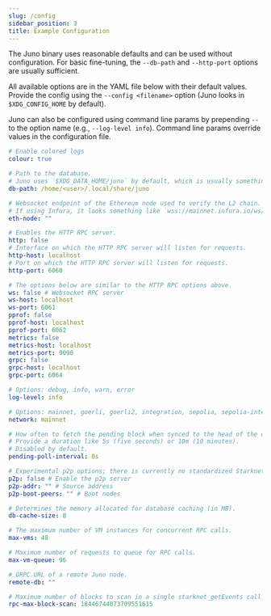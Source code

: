 ```yaml
---
slug: /config
sidebar_position: 3
title: Example Configuration
---
```


The Juno binary uses reasonable defaults and can be used without configuration.
For basic fine-tuning, the `--db-path` and `--http-port` options are usually sufficient.

All available options are in the YAML file below with their default values.
Provide the config using the `--config <filename>` option (Juno looks in `$XDG_CONFIG_HOME` by default).

Juno can also be configured using command line params by prepending `--` to the option name (e.g., `--log-level info`).
Command line params override values in the configuration file. 

```yaml
# Enable colored logs
colour: true

# Path to the database.
# Juno uses `$XDG_DATA_HOME/juno` by default, which is usually something like the value below on Linux.
db-path: /home/<user>/.local/share/juno

# Websocket endpoint of the Ethereum node used to verify the L2 chain.
# If using Infura, it looks something like `wss://mainnet.infura.io/ws/v3/your-infura-project-id`
eth-node: ""

# Enables the HTTP RPC server.
http: false
# Interface on which the HTTP RPC server will listen for requests.
http-host: localhost
# Port on which the HTTP RPC server will listen for requests.
http-port: 6060

# The options below are similar to the HTTP RPC options above.
ws: false # Websocket RPC server
ws-host: localhost
ws-port: 6061
pprof: false
pprof-host: localhost
pprof-port: 6062
metrics: false
metrics-host: localhost
metrics-port: 9090
grpc: false
grpc-host: localhost
grpc-port: 6064

# Options: debug, info, warn, error
log-level: info

# Options: mainnet, goerli, goerli2, integration, sepolia, sepolia-integration
network: mainnet

# How often to fetch the pending block when synced to the head of the chain.
# Provide a duration like 5s (five seconds) or 10m (10 minutes).
# Disabled by default.
pending-poll-interval: 0s

# Experimental p2p options; there is currently no standardized Starknet p2p testnet.
p2p: false # Enable the p2p server
p2p-addr: "" # Source address
p2p-boot-peers: "" # Boot nodes

# Determines the memory allocated for database caching (in MB).
db-cache-size: 8

# The maximum number of VM instances for concurrent RPC calls.
max-vms: 48

# Maximum number of requests to queue for RPC calls.
max-vm-queue: 96

# GRPC URL of a remote Juno node.
remote-db: ""

# Maximum number of blocks to scan in a single starknet_getEvents call.
rpc-max-block-scan: 18446744073709551615